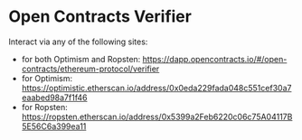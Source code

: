# Open Contracts Verifier

Interact via any of the following sites:
- for both Optimism and Ropsten: https://dapp.opencontracts.io/#/open-contracts/ethereum-protocol/verifier
- for Optimism: https://optimistic.etherscan.io/address/0x0eda229fada048c551cef30a7eaabed98a7f1f46
- for Ropsten: https://ropsten.etherscan.io/address/0x5399a2Feb6220c06c75A04117B5E56C6a399ea11
